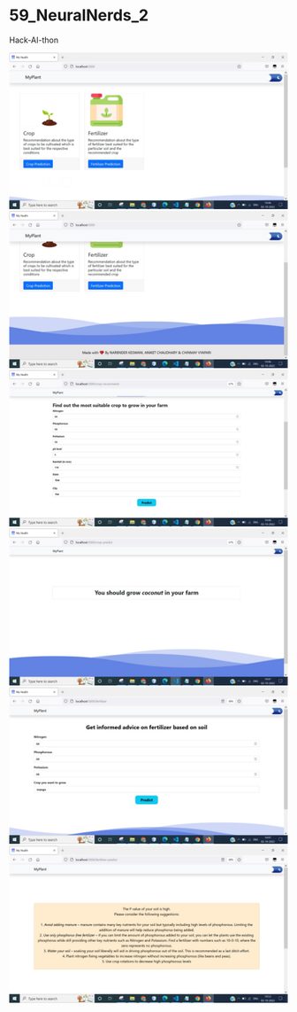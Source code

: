# 59_NeuralNerds_2
Hack-AI-thon

<!-- ![Alt text](https://github.com/Chinmay04/59_NeuralNerds_2/blob/main/Screenshots/1.jpeg) -->
<img src="https://github.com/Chinmay04/59_NeuralNerds_2/blob/main/Screenshots/1.jpeg">

<!-- ![Alt text](https://github.com/Chinmay04/59_NeuralNerds_2/blob/main/Screenshots/2.jpeg) -->
<img src="https://github.com/Chinmay04/59_NeuralNerds_2/blob/main/Screenshots/2.jpeg">

<!-- ![Alt text](https://github.com/Chinmay04/59_NeuralNerds_2/blob/main/Screenshots/3.jpeg) -->
<img src="https://github.com/Chinmay04/59_NeuralNerds_2/blob/main/Screenshots/3.jpeg">

<!-- ![Alt text](https://github.com/Chinmay04/59_NeuralNerds_2/blob/main/Screenshots/4.jpeg) -->
<img src="https://github.com/Chinmay04/59_NeuralNerds_2/blob/main/Screenshots/4.jpeg">

<!-- ![Alt text](https://github.com/Chinmay04/59_NeuralNerds_2/blob/main/Screenshots/5.jpeg) -->
<img src="https://github.com/Chinmay04/59_NeuralNerds_2/blob/main/Screenshots/5.jpeg">

<!-- ![Alt text](https://github.com/Chinmay04/59_NeuralNerds_2/blob/main/Screenshots/6.jpeg) -->
<img src="https://github.com/Chinmay04/59_NeuralNerds_2/blob/main/Screenshots/6.jpeg">
